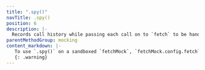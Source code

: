 ```yaml
---
title: ".spy()"
navTitle: .spy()
position: 6
description: |-
  Records call history while passing each call on to `fetch` to be handled by the network
parentMethodGroup: mocking
content_markdown: |-
   To use `.spy()` on a sandboxed `fetchMock`, `fetchMock.config.fetch` must be set to a reference to the `fetch` implementation you use in your code.
   {: .warning}
---
```

